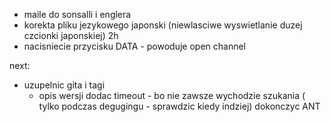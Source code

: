 - maile do sonsalli i englera
- korekta pliku jezykowego japonski (niewlasciwe wyswietlanie duzej czcionki japonskiej) 2h
- nacisniecie przycisku DATA - powoduje open channel


next:
- uzupelnic gita i tagi
	- opis wersji
dodac timeout - bo nie zawsze wychodzie szukania ( tylko podczas degugingu - sprawdzic kiedy indziej)
dokonczyc ANT
